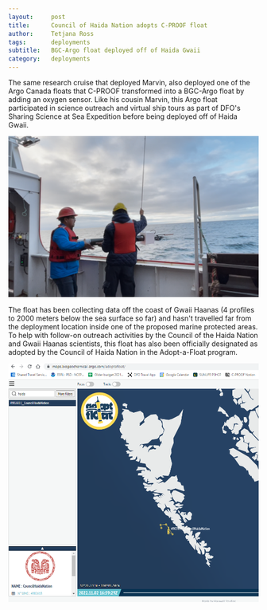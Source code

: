```yaml
---
layout:     post
title:      Council of Haida Nation adopts C-PROOF float
author:     Tetjana Ross
tags:       deployments 
subtitle:   BGC-Argo float deployed off of Haida Gwaii
category:   deployments
---
```


<!-- Start Writing Below in Markdown -->

The same research cruise that deployed Marvin, also deployed one of the Argo Canada floats that C-PROOF transformed into a BGC-Argo float by adding an oxygen sensor. Like his cousin Marvin, this Argo float participated in science outreach and virtual ship tours as part of DFO's Sharing Science at Sea Expedition before being deployed off of Haida Gwaii. 

![Argo float deployment](/img/News2022/Float_HG_1.png "Photo of an Argo float being lifted into the water over the side of the CCGS Franklin guided by two people.")

The float has been collecting data off the coast of Gwaii Haanas (4 profiles to 2000 meters below the sea surface so far) and hasn't travelled far from the deployment location inside one of the proposed marine protected areas. To help with follow-on outreach activities by the Council of the Haida Nation and Gwaii Haanas scientists, this float has also been officially designated as adopted by the Council of Haida Nation in the Adopt-a-Float program. 

![Adopt a float program](/img/News2022/Float_HG_2.png "Map showing Haida Gwaii in white with the adopted Argo float track in yellow. Map also shows the Adopt-a-float and Council of Haida Nation logos.")
